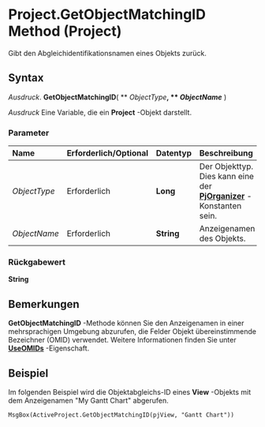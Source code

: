 
# Project.GetObjectMatchingID Method (Project)

Gibt den Abgleichidentifikationsnamen eines Objekts zurück.


## Syntax

 _Ausdruck_. **GetObjectMatchingID**( ** _ObjectType_**, ** _ObjectName_** )

 _Ausdruck_ Eine Variable, die ein **Project** -Objekt darstellt.


### Parameter



|**Name**|**Erforderlich/Optional**|**Datentyp**|**Beschreibung**|
|:-----|:-----|:-----|:-----|
| _ObjectType_|Erforderlich|**Long**|Der Objekttyp. Dies kann eine der  **[PjOrganizer](d176be88-4df9-3826-c806-f7f650fffb39.md)** -Konstanten sein.|
| _ObjectName_|Erforderlich|**String**|Anzeigenamen des Objekts.|

### Rückgabewert

 **String**


## Bemerkungen

 **GetObjectMatchingID** -Methode können Sie den Anzeigenamen in einer mehrsprachigen Umgebung abzurufen, die Felder Objekt übereinstimmende Bezeichner (OMID) verwendet. Weitere Informationen finden Sie unter **[UseOMIDs](15339e09-0b65-d939-df47-eb538dee7c38.md)** -Eigenschaft.


## Beispiel

Im folgenden Beispiel wird die Objektabgleichs-ID eines  **View** -Objekts mit dem Anzeigenamen "My Gantt Chart" abgerufen.


```
MsgBox(ActiveProject.GetObjectMatchingID(pjView, "Gantt Chart"))
```

